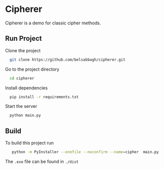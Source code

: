 
# Cipherer

Cipherer is a demo for classic cipher methods.

## Run Project

Clone the project

```bash
  git clone https://github.com/belsabbagh/cipherer.git
```

Go to the project directory

```bash
  cd cipherer
```

Install dependencies

```bash
  pip install -r requirements.txt
```

Start the server

```bash
  python main.py
```

## Build

To build this project run

```bash
   python -m PyInstaller --onefile --noconfirm --name=cipher  main.py 
```

The `.exe` file can be found in `./dist`
